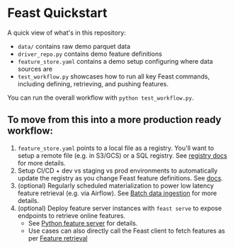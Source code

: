 # Feast Quickstart
A quick view of what's in this repository:

* `data/` contains raw demo parquet data
* `driver_repo.py` contains demo feature definitions
* `feature_store.yaml` contains a demo setup configuring where data sources are
* `test_workflow.py` showcases how to run all key Feast commands, including defining, retrieving, and pushing features.

You can run the overall workflow with `python test_workflow.py`.

## To move from this into a more production ready workflow:
1. `feature_store.yaml` points to a local file as a registry. You'll want to setup a remote file (e.g. in S3/GCS) or a
   SQL registry. See [registry docs](https://docs.feast.dev/getting-started/concepts/registry) for more details.
2. Setup CI/CD + dev vs staging vs prod environments to automatically update the registry as you change Feast feature definitions. See [docs](https://docs.feast.dev/how-to-guides/running-feast-in-production#1.-automatically-deploying-changes-to-your-feature-definitions).
3. (optional) Regularly scheduled materialization to power low latency feature retrieval (e.g. via Airflow). See [Batch data ingestion](https://docs.feast.dev/getting-started/concepts/data-ingestion#batch-data-ingestion)
   for more details.
4. (optional) Deploy feature server instances with `feast serve` to expose endpoints to retrieve online features.
    - See [Python feature server](https://docs.feast.dev/reference/feature-servers/python-feature-server) for details.
    - Use cases can also directly call the Feast client to fetch features as per [Feature retrieval](https://docs.feast.dev/getting-started/concepts/feature-retrieval)

